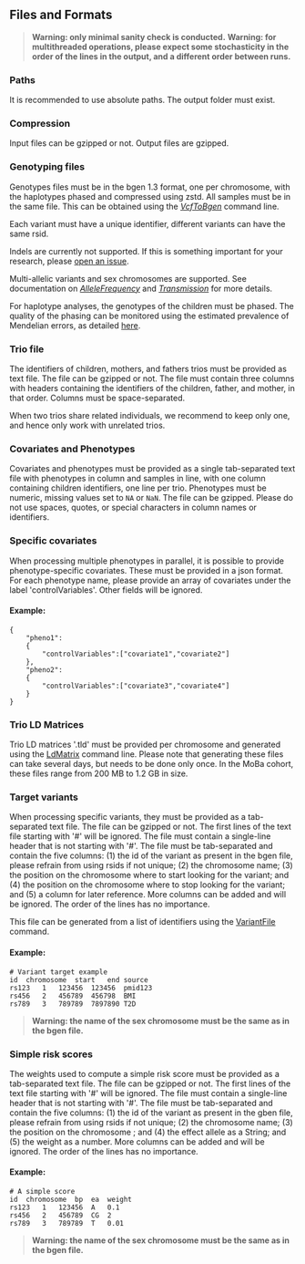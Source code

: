 ## Files and Formats

> **Warning: only minimal sanity check is conducted.**
> **Warning: for multithreaded operations, please expect some stochasticity in the order of the lines in the output, and a different order between runs.**

### Paths

It is recommended to use absolute paths. The output folder must exist.


### Compression

Input files can be gzipped or not. Output files are gzipped. 


### Genotyping files

Genotypes files must be in the bgen 1.3 format, one per chromosome, with the haplotypes phased and compressed using zstd. All samples must be in the same file. This can be obtained using the [_VcfToBgen_](cli/VcfToBgen.md) command line.

Each variant must have a unique identifier, different variants can have the same rsid.

Indels are currently not supported. If this is something important for your research, please [open an issue](https://github.com/mvaudel/trioGen/issues).

Multi-allelic variants and sex chromosomes are supported. See documentation on [_AlleleFrequency_](AlleleFrequency.md) and [_Transmission_](Transmission.md) for more details.

For haplotype analyses, the genotypes of the children must be phased. The quality of the phasing can be monitored using the estimated prevalence of Mendelian errors, as detailed [here](MendelianErrors.md).


### Trio file

The identifiers of children, mothers, and fathers trios must be provided as text file. The file can be gzipped or not. The file must contain three columns with headers containing the identifiers of the children, father, and mother, in that order. Columns must be space-separated.

When two trios share related individuals, we recommend to keep only one, and hence only work with unrelated trios.


### Covariates and Phenotypes

Covariates and phenotypes must be provided as a single tab-separated text file with phenotypes in column and samples in line, with one column containing children identifiers, one line per trio. Phenotypes must be numeric, missing values set to `NA` or `NaN`. The file can be gzipped. Please do not use spaces, quotes, or special characters in column names or identifiers.


### Specific covariates

When processing multiple phenotypes in parallel, it is possible to provide phenotype-specific covariates. These must be provided in a json format. For each phenotype name, please provide an array of covariates under the label 'controlVariables'. Other fields will be ignored.

#### Example:
```
{
	"pheno1":
	{
		"controlVariables":["covariate1","covariate2"]
	},
	"pheno2":
	{
		"controlVariables":["covariate3","covariate4"]
	}
}
```


### Trio LD Matrices

Trio LD matrices '.tld' must be provided per chromosome and generated using the [LdMatrix](cli/LdMatrix.md) command line. Please note that generating these files can take several days, but needs to be done only once. In the MoBa cohort, these files range from 200 MB to 1.2 GB in size.


### Target variants

When processing specific variants, they must be provided as a tab-separated text file. The file can be gzipped or not. The first lines of the text file starting with '#' will be ignored. The file must contain a single-line header that is not starting with '#'. The file must be tab-separated and contain the five columns: (1) the id of the variant as present in the bgen file, please refrain from using rsids if not unique; (2) the chromosome name; (3) the position on the chromosome where to start looking for the variant; and (4) the position on the chromosome where to stop looking for the variant; and (5) a column for later reference. More columns can be added and will be ignored. The order of the lines has no importance.

This file can be generated from a list of identifiers using the [VariantFile](cli/VariantFile.md) command.

#### Example:
```
# Variant target example
id	chromosome	start	end	source
rs123	1	123456	123456	pmid123
rs456	2	456789	456798	BMI
rs789	3	789789	7897890	T2D
```

> **Warning: the name of the sex chromosome must be the same as in the bgen file.**


### Simple risk scores

The weights used to compute a simple risk score must be provided as a tab-separated text file. The file can be gzipped or not. The first lines of the text file starting with '#' will be ignored. The file must contain a single-line header that is not starting with '#'. The file must be tab-separated and contain the five columns: (1) the id of the variant as present in the gben file, please refrain from using rsids if not unique; (2) the chromosome name; (3) the position on the chromosome ; and (4) the effect allele as a String; and (5) the weight as a number. More columns can be added and will be ignored. The order of the lines has no importance.

#### Example:
```
# A simple score
id	chromosome	bp	ea	weight
rs123	1	123456	A	0.1
rs456	2	456789	CG	2
rs789	3	789789	T	0.01
```

> **Warning: the name of the sex chromosome must be the same as in the bgen file.**
